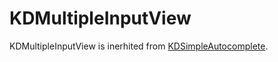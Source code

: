 # KDMultipleInputView

KDMultipleInputView is inerhited from [KDSimpleAutocomplete](/framework/autocomplete/KDSimpleAutocomplete).

